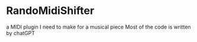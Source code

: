 # RandoMidiShifter
a MIDI plugin I need to make for a musical piece
Most of the code is written by chatGPT
